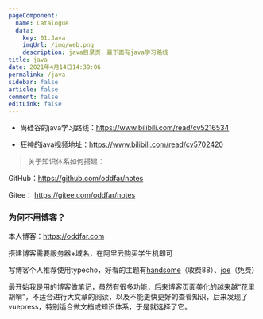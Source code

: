```yaml
---
pageComponent: 
  name: Catalogue
  data: 
    key: 01.Java
    imgUrl: /img/web.png
    description: java目录页，最下面有java学习路线
title: java
date: 2021年4月14日14:39:06
permalink: /java
sidebar: false
article: false
comment: false
editLink: false
---
```




- 尚硅谷的java学习路线：<https://www.bilibili.com/read/cv5216534>

- 狂神的java视频地址：<https://www.bilibili.com/read/cv5702420>

> 关于知识体系如何搭建：

GitHub：<https://github.com/oddfar/notes>

Gitee： <https://gitee.com/oddfar/notes>

### 为何不用博客？

本人博客：https://oddfar.com

搭建博客需要服务器+域名，在阿里云购买学生机即可

写博客个人推荐使用typecho，好看的主题有[handsome](https://www.ihewro.com/archives/489/)（收费88）、[joe](https://typecho.me/1520.html)（免费）

最开始我是用的博客做笔记，虽然有很多功能，后来博客页面美化的越来越“花里胡哨”，不适合进行大文章的阅读，以及不能更快更好的查看知识，后来发现了vuepress，特别适合做文档或知识体系，于是就选择了它。

